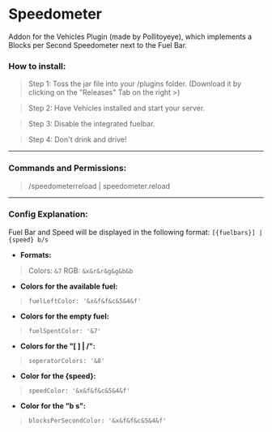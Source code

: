 # Speedometer

Addon for the Vehicles Plugin (made by Pollitoyeye), which implements a Blocks per Second Speedometer next to the Fuel Bar.

### How to install:
> Step 1:
  Toss the jar file into your /plugins folder. (Download it by clicking on the "Releases" Tab on the right >)
  
> Step 2:
  Have Vehicles installed and start your server.
  
> Step 3:
  Disable the integrated fuelbar.
  
> Step 4:
  Don't drink and drive!

___
### Commands and Permissions:
> /speedometerreload | speedometer.reload

___
### Config Explanation:
Fuel Bar and Speed will be displayed in the following format:
`[{fuelbars}] | {speed} b/s`

- **Formats:**
> Colors: `&7`
> RGB: `&x&r&r&g&g&b&b`

- **Colors for the available fuel:**
> `fuelLeftColor: '&x&f&f&c&5&4&f'`

- **Colors for the empty fuel:**
> `fuelSpentColor: '&7'`

- **Colors for the "[ ] | /":**
> `seperatorColors: '&8'`

- **Color for the {speed}:**
> `speedColor: '&x&f&f&c&5&4&f'`

- **Color for the "b s":**
> `blocksPerSecondColor: '&x&f&f&c&5&4&f'`
